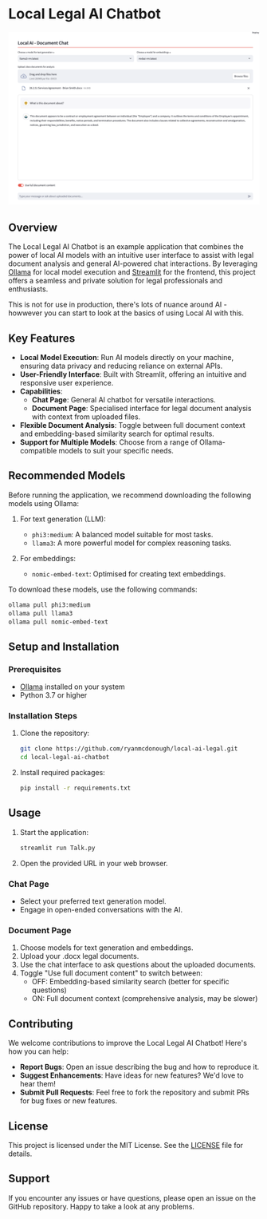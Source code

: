 # Local Legal AI Chatbot

![Local Legal AI Chatbot Interface](assets/example.png)

## Overview

The Local Legal AI Chatbot is an example application that combines the power of local AI models with an intuitive user interface to assist with legal document analysis and general AI-powered chat interactions. By leveraging [Ollama](https://ollama.com/) for local model execution and [Streamlit](https://streamlit.io) for the frontend, this project offers a seamless and private solution for legal professionals and enthusiasts.

This is not for use in production, there's lots of nuance around AI - howwever you can start to look at the basics of using Local AI with this.

## Key Features

- **Local Model Execution**: Run AI models directly on your machine, ensuring data privacy and reducing reliance on external APIs.
- **User-Friendly Interface**: Built with Streamlit, offering an intuitive and responsive user experience.
- **Capabilities**:
  - **Chat Page**: General AI chatbot for versatile interactions.
  - **Document Page**: Specialised interface for legal document analysis with context from uploaded files.
- **Flexible Document Analysis**: Toggle between full document context and embedding-based similarity search for optimal results.
- **Support for Multiple Models**: Choose from a range of Ollama-compatible models to suit your specific needs.

## Recommended Models

Before running the application, we recommend downloading the following models using Ollama:

1. For text generation (LLM):
   - `phi3:medium`: A balanced model suitable for most tasks.
   - `llama3`: A more powerful model for complex reasoning tasks.

2. For embeddings:
   - `nomic-embed-text`: Optimised for creating text embeddings.

To download these models, use the following commands:

```bash
ollama pull phi3:medium
ollama pull llama3
ollama pull nomic-embed-text
```

## Setup and Installation

### Prerequisites

- [Ollama](https://ollama.com/) installed on your system
- Python 3.7 or higher

### Installation Steps

1. Clone the repository:
   ```bash
   git clone https://github.com/ryanmcdonough/local-ai-legal.git
   cd local-legal-ai-chatbot
   ```


2. Install required packages:
   ```bash
   pip install -r requirements.txt
   ```

## Usage

1. Start the application:
   ```bash
   streamlit run Talk.py
   ```

2. Open the provided URL in your web browser.

### Chat Page

- Select your preferred text generation model.
- Engage in open-ended conversations with the AI.

### Document Page

1. Choose models for text generation and embeddings.
2. Upload your .docx legal documents.
3. Use the chat interface to ask questions about the uploaded documents.
4. Toggle "Use full document content" to switch between:
   - OFF: Embedding-based similarity search (better for specific questions)
   - ON: Full document context (comprehensive analysis, may be slower)

## Contributing

We welcome contributions to improve the Local Legal AI Chatbot! Here's how you can help:

- **Report Bugs**: Open an issue describing the bug and how to reproduce it.
- **Suggest Enhancements**: Have ideas for new features? We'd love to hear them!
- **Submit Pull Requests**: Feel free to fork the repository and submit PRs for bug fixes or new features.

## License

This project is licensed under the MIT License. See the [LICENSE](LICENSE) file for details.

## Support

If you encounter any issues or have questions, please open an issue on the GitHub repository. Happy to take a look at any problems.
